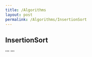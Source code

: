 ```yaml
---
title: /Algorithms
layout: post
permalink: /Algorithms/InsertionSort
---
```


## InsertionSort



'''
'''